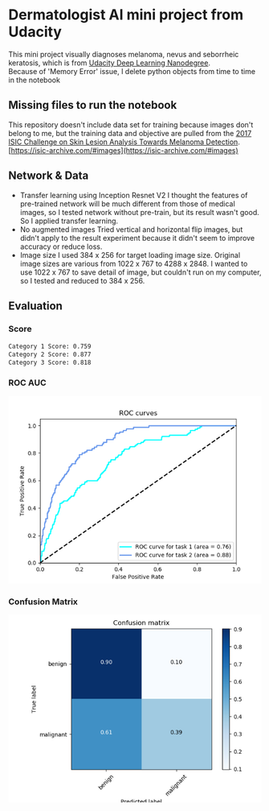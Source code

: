 # Dermatologist AI mini project from Udacity
This mini project visually diagnoses melanoma, nevus and seborrheic keratosis, which is from [Udacity Deep Learning Nanodegree](https://www.udacity.com/course/deep-learning-nanodegree--nd101).  
Because of 'Memory Error' issue, I delete python objects from time to time in the notebook


## Missing files to run the notebook
This repository doesn't include data set for training because images don't belong to me, but the training data and objective are pulled from the [2017 ISIC Challenge on Skin Lesion Analysis Towards Melanoma Detection](https://challenge.kitware.com/#challenge/583f126bcad3a51cc66c8d9a).  
[https://isic-archive.com/#images](https://isic-archive.com/#images) 

## Network & Data
  * Transfer learning using Inception Resnet V2
    I thought the features of pre-trained network will be much different from those of medical images, so I tested network without pre-train, but its result wasn't good. So I applied transfer learning.
  * No augmented images
    Tried vertical and horizontal flip images, but didn't apply to the result experiment because it didn't seem to improve accuracy or reduce loss.
  * Image size
    I used 384 x 256 for target loading image size. Original image sizes are various from 1022 x 767 to 4288 x 2848. I wanted to use 1022 x 767 to save detail of image, but couldn't run on my computer, so I tested and reduced to 384 x 256.
## Evaluation
### Score
```
Category 1 Score: 0.759
Category 2 Score: 0.877
Category 3 Score: 0.818
```
### ROC AUC
![](./transfer_roc.png)
### Confusion Matrix
![](./transfer_confusion_matrix.png)
